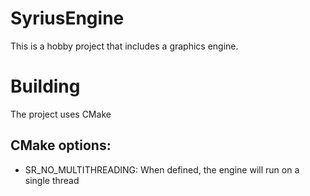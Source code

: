 # SyriusEngine
This is a hobby project that includes a graphics engine.

# Building
The project uses CMake

## CMake options:

- SR_NO_MULTITHREADING: When defined, the engine will run on a single thread